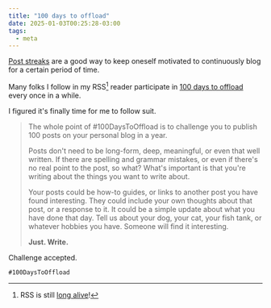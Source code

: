 ```yaml
---
title: "100 days to offload"
date: 2025-01-03T00:25:28-03:00
tags:
  - meta
---
```


[Post
streaks](https://simonwillison.net/2025/Jan/2/ending-a-year-long-posting-streak/)
are a good way to keep oneself motivated to continuously blog for a certain
period of time.

Many folks I follow in my RSS[^1] reader participate in [100 days to
offload](https://100daystooffload.com/) every once in a while.

I figured it's finally time for me to follow suit.

> The whole point of #100DaysToOffload is to challenge you to publish 100 posts
> on your personal blog in a year.
>
> Posts don't need to be long-form, deep, meaningful, or even that well written.
> If there are spelling and grammar mistakes, or even if there's no real point
> to the post, so what? What's important is that you're writing about the things
> you want to write about.
>
> Your posts could be how-to guides, or links to another post you have found
> interesting. They could include your own thoughts about that post, or a
> response to it. It could be a simple update about what you have done that day.
> Tell us about your dog, your cat, your fish tank, or whatever hobbies you
> have. Someone will find it interesting.
>
> **Just. Write.**

Challenge accepted.

`#100DaysToOffload`

[^1]: RSS is still [long
    alive](https://schwarztech.net/articles/rss-and-email-might-save-some-of-us-from-social-media-rot)!
